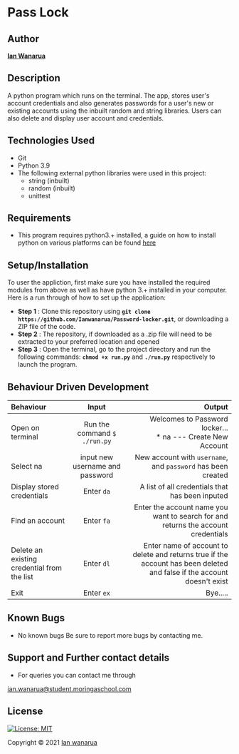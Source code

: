 # Pass Lock

## Author

[**Ian Wanarua**]()

## Description

A python program which runs on the terminal. The app, stores user's account credentials and also generates passwords for a user's new or existing accounts using the inbuilt random and string libraries. Users can also delete and display user account and credentials.


## Technologies Used

* Git
* Python 3.9
* The following external python libraries were used in this project:
    - string (inbuilt)
    - random (inbuilt)
    - unittest

## Requirements

* This program requires python3.+ installed, a guide on how to install python on various platforms can be found [here](https://www.python.org/)

## Setup/Installation

To user the appliction, first make sure you have installed the required modules from above as well as have python 3.+ installed in your computer.
Here is a run through of how to set up the application:
* **Step 1** : Clone this repository using **`git clone https://github.com/Ianwanarua/Password-locker.git`**, or downloading a ZIP file of the code.
* **Step 2** : The repository, if downloaded as a .zip file will need to be extracted to your preferred location and opened
* **Step 3** : Open the terminal, go to the project directory and run the following commands: **`chmod +x run.py`** and **`./run.py`** respectively to launch the program.

## Behaviour Driven Development
| Behaviour | Input | Output |
| :---------------- | :---------------: | ------------------: |
|Open on terminal | Run the command ```$ ./run.py```|Welcomes to Password locker... <br>* na ---  Create New Account |
|Select  na| input new username and password| New  account with ```username```, and ```password``` has been created|
|Display stored credentials | Enter ```da```|A list of all credentials that has been inputed|
|Find an account|Enter ```fa```| Enter the account name you want to search for and returns the account credentials|
|Delete an existing credential from the list|Enter ```dl```|Enter name of account to delete and returns true if the account has been deleted and false if the account doesn't exist|
|Exit| Enter ```ex```| Bye.....|


## Known Bugs

* No known bugs
Be sure to report more bugs by contacting me.

## Support and Further contact details

* For queries you can contact me through

ian.wanarua@student.moringaschool.com

## License

[![License: MIT](https://img.shields.io/badge/License-MIT-yellow.svg)](LICENSE)

Copyright © 2021  [Ian wanarua](https://github.com/ianwanarua)

